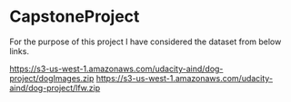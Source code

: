 # CapstoneProject

For the purpose of this project I have considered the dataset from below links. 


https://s3-us-west-1.amazonaws.com/udacity-aind/dog-project/dogImages.zip
https://s3-us-west-1.amazonaws.com/udacity-aind/dog-project/lfw.zip

